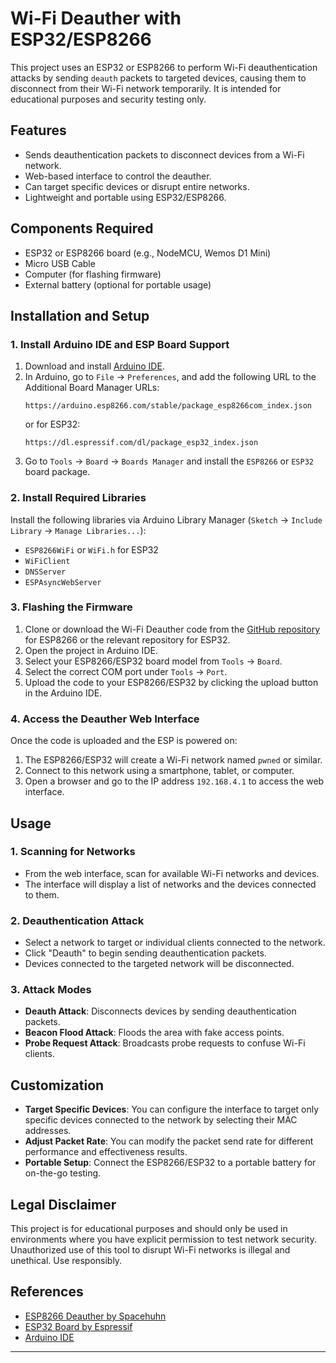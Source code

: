 # Wi-Fi Deauther with ESP32/ESP8266

This project uses an ESP32 or ESP8266 to perform Wi-Fi deauthentication attacks by sending `deauth` packets to targeted devices, causing them to disconnect from their Wi-Fi network temporarily. It is intended for educational purposes and security testing only.

## Features

- Sends deauthentication packets to disconnect devices from a Wi-Fi network.
- Web-based interface to control the deauther.
- Can target specific devices or disrupt entire networks.
- Lightweight and portable using ESP32/ESP8266.

## Components Required

- ESP32 or ESP8266 board (e.g., NodeMCU, Wemos D1 Mini)
- Micro USB Cable
- Computer (for flashing firmware)
- External battery (optional for portable usage)

## Installation and Setup

### 1. Install Arduino IDE and ESP Board Support
1. Download and install [Arduino IDE](https://www.arduino.cc/en/software).
2. In Arduino, go to `File` -> `Preferences`, and add the following URL to the Additional Board Manager URLs:
   ```
   https://arduino.esp8266.com/stable/package_esp8266com_index.json
   ```
   or for ESP32:
   ```
   https://dl.espressif.com/dl/package_esp32_index.json
   ```
3. Go to `Tools` -> `Board` -> `Boards Manager` and install the `ESP8266` or `ESP32` board package.

### 2. Install Required Libraries
Install the following libraries via Arduino Library Manager (`Sketch` -> `Include Library` -> `Manage Libraries...`):
- `ESP8266WiFi` or `WiFi.h` for ESP32
- `WiFiClient`
- `DNSServer`
- `ESPAsyncWebServer`

### 3. Flashing the Firmware
1. Clone or download the Wi-Fi Deauther code from the [GitHub repository](https://github.com/spacehuhn/esp8266_deauther) for ESP8266 or the relevant repository for ESP32.
2. Open the project in Arduino IDE.
3. Select your ESP8266/ESP32 board model from `Tools` -> `Board`.
4. Select the correct COM port under `Tools` -> `Port`.
5. Upload the code to your ESP8266/ESP32 by clicking the upload button in the Arduino IDE.

### 4. Access the Deauther Web Interface
Once the code is uploaded and the ESP is powered on:
1. The ESP8266/ESP32 will create a Wi-Fi network named `pwned` or similar.
2. Connect to this network using a smartphone, tablet, or computer.
3. Open a browser and go to the IP address `192.168.4.1` to access the web interface.

## Usage

### 1. Scanning for Networks
- From the web interface, scan for available Wi-Fi networks and devices.
- The interface will display a list of networks and the devices connected to them.

### 2. Deauthentication Attack
- Select a network to target or individual clients connected to the network.
- Click "Deauth" to begin sending deauthentication packets.
- Devices connected to the targeted network will be disconnected.

### 3. Attack Modes
- **Deauth Attack**: Disconnects devices by sending deauthentication packets.
- **Beacon Flood Attack**: Floods the area with fake access points.
- **Probe Request Attack**: Broadcasts probe requests to confuse Wi-Fi clients.

## Customization

- **Target Specific Devices**: You can configure the interface to target only specific devices connected to the network by selecting their MAC addresses.
- **Adjust Packet Rate**: You can modify the packet send rate for different performance and effectiveness results.
- **Portable Setup**: Connect the ESP8266/ESP32 to a portable battery for on-the-go testing.

## Legal Disclaimer

This project is for educational purposes and should only be used in environments where you have explicit permission to test network security. Unauthorized use of this tool to disrupt Wi-Fi networks is illegal and unethical. Use responsibly.

## References

- [ESP8266 Deauther by Spacehuhn](https://github.com/spacehuhn/esp8266_deauther)
- [ESP32 Board by Espressif](https://github.com/espressif/arduino-esp32)
- [Arduino IDE](https://www.arduino.cc/en/software)

---
